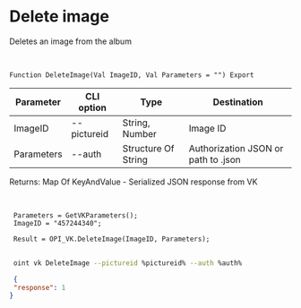 ﻿---
sidebar_position: 9
---

# Delete image
 Deletes an image from the album


<br/>


`Function DeleteImage(Val ImageID, Val Parameters = "") Export`

 | Parameter | CLI option | Type | Destination |
 |-|-|-|-|
 | ImageID | --pictureid | String, Number | Image ID |
 | Parameters | --auth | Structure Of String | Authorization JSON or path to .json |

 
 Returns: Map Of KeyAndValue - Serialized JSON response from VK

<br/>




```bsl title="Code example"
 Parameters = GetVKParameters();
 ImageID = "457244340";
 
 Result = OPI_VK.DeleteImage(ImageID, Parameters);
```
	


```sh title="CLI command example"
 
 oint vk DeleteImage --pictureid %pictureid% --auth %auth%

```

```json title="Result"
 {
 "response": 1
}
```
